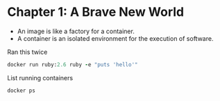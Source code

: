 # Chapter 1: A Brave New World

* An image is like a factory for a container.
* A container is an isolated environment for the execution of software.

Ran this twice
```ruby
docker run ruby:2.6 ruby -e "puts 'hello'"
```

List running containers
```ruby
docker ps
```

